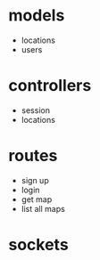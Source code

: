# models
- locations
- users


# controllers
- session
- locations

# routes
- sign up
- login 
- get map
- list all maps


# sockets



  